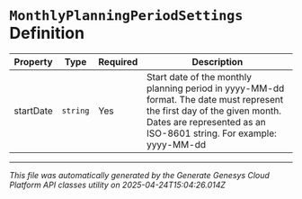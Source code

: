 # `MonthlyPlanningPeriodSettings` Definition

| Property | Type | Required | Description |
|----------|------|----------|-------------|
| startDate | `string` | Yes | Start date of the monthly planning period in yyyy-MM-dd format. The date must represent the first day of the given month. Dates are represented as an ISO-8601 string. For example: yyyy-MM-dd |

---

*This file was automatically generated by the Generate Genesys Cloud Platform API classes utility on 2025-04-24T15:04:26.014Z*